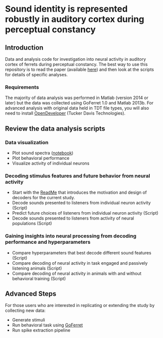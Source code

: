 # Sound identity is represented robustly in auditory cortex during perceptual constancy

## Introduction

Data and analysis code for investigation into neural activity in auditory cortex of ferrets during perceptual constancy. The best way to use this repository is to read the paper (available [here](https://www.nature.com/articles/s41467-018-07237-3)) and then look at the scripts for details of specific analyses. 

### Requirements

The majority of data analysis was performed in Matlab (version 2014 or later) but the data was collected using GoFerret 1.0 and Matlab 2013b. For advanced analysis with original data held in TDT file types, you will also need to install [OpenDeveloper](https://www.tdt.com/component/opendeveloper/) (Tucker Davis Technologies).

## Review the data analysis scripts

### Data visualization
* Plot sound spectra ([notebook](./live_scripts/vowel_spectra.pdf))
* Plot behavioral performance
* Visualize activity of individual neurons

### Decoding stimulus features and future behavior from neural activity
* Start with the <a href="./decoding_neural_activity/ReadMe.md">ReadMe</a> that introduces the motivation and design of decoders for the current study. 
* Decode sounds presented to listeners from individual neuron activity (Script)
* Predict future choices of listeners from individual neuron activity (Script)
* Decode sounds presented to listeners from activity of neural populations (Script)

### Gaining insights into neural processing from decoding performance and hyperparameters
* Compare hyperparameters that best decode different sound features (Script)
* Compare decoding of neural activity in task engaged and passively listening animals (Script)
* Compare decoding of neural activity in animals with and without behavioral training (Script)


## Advanced Steps

For those users who are interested in replicating or extending the study by collecting new data:

* Generate stimuli
* Run behavioral task using [GoFerret](https://github.com/stephentown42/GoFerret/tree/master/timbre_discrimination)
* Run spike extraction pipeline
